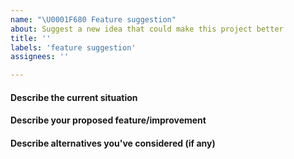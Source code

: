 ```yaml
---
name: "\U0001F680 Feature suggestion"
about: Suggest a new idea that could make this project better
title: ''
labels: 'feature suggestion'
assignees: ''

---
```


#### Describe the current situation

#### Describe your proposed feature/improvement

#### Describe alternatives you've considered (if any)
